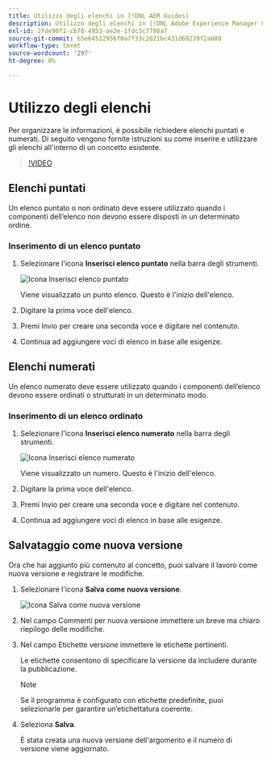 ```yaml
---
title: Utilizzo degli elenchi in [!DNL AEM Guides]
description: Utilizzo degli elenchi in [!DNL Adobe Experience Manager Guides]
exl-id: 2fde90f1-cb78-4953-ae2e-1fdc3c7798a7
source-git-commit: b5e64512956f0a7f33c2021bc431d69239f2a088
workflow-type: tm+mt
source-wordcount: '297'
ht-degree: 0%

---
```


# Utilizzo degli elenchi

Per organizzare le informazioni, è possibile richiedere elenchi puntati e numerati. Di seguito vengono fornite istruzioni su come inserire e utilizzare gli elenchi all&#39;interno di un concetto esistente.

>[!VIDEO](https://video.tv.adobe.com/v/336658?quality=12&learn=on)

## Elenchi puntati

Un elenco puntato o non ordinato deve essere utilizzato quando i componenti dell’elenco non devono essere disposti in un determinato ordine.

### Inserimento di un elenco puntato

1. Selezionare l&#39;icona **Inserisci elenco puntato** nella barra degli strumenti.

   ![Icona Inserisci elenco puntato](images/lesson-6/insert-bulleted-list.png)

   Viene visualizzato un punto elenco. Questo è l&#39;inizio dell&#39;elenco.

1. Digitare la prima voce dell&#39;elenco.
1. Premi Invio per creare una seconda voce e digitare nel contenuto.
1. Continua ad aggiungere voci di elenco in base alle esigenze.

## Elenchi numerati

Un elenco numerato deve essere utilizzato quando i componenti dell’elenco devono essere ordinati o strutturati in un determinato modo.

### Inserimento di un elenco ordinato

1. Selezionare l&#39;icona **Inserisci elenco numerato** nella barra degli strumenti.

   ![Icona Inserisci elenco numerato](images/lesson-6/insert-numbered-list.png)

   Viene visualizzato un numero. Questo è l&#39;inizio dell&#39;elenco.

1. Digitare la prima voce dell&#39;elenco.
1. Premi Invio per creare una seconda voce e digitare nel contenuto.
1. Continua ad aggiungere voci di elenco in base alle esigenze.

## Salvataggio come nuova versione

Ora che hai aggiunto più contenuto al concetto, puoi salvare il lavoro come nuova versione e registrare le modifiche.

1. Selezionare l&#39;icona **Salva come nuova versione**.

   ![Icona Salva come nuova versione](images/common/save-as-new-version.png)

1. Nel campo Commenti per nuova versione immettere un breve ma chiaro riepilogo delle modifiche.
1. Nel campo Etichette versione immettere le etichette pertinenti.

   Le etichette consentono di specificare la versione da includere durante la pubblicazione.

   >[!NOTE]
   > 
   > Se il programma è configurato con etichette predefinite, puoi selezionarle per garantire un’etichettatura coerente.

1. Seleziona **Salva**.

   È stata creata una nuova versione dell&#39;argomento e il numero di versione viene aggiornato.
